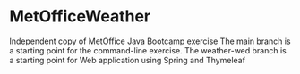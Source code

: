 # MetOfficeWeather
Independent copy of MetOffice Java Bootcamp exercise
The main branch is a starting point for the command-line exercise.
The weather-wed branch is a starting point for Web application using Spring and Thymeleaf

